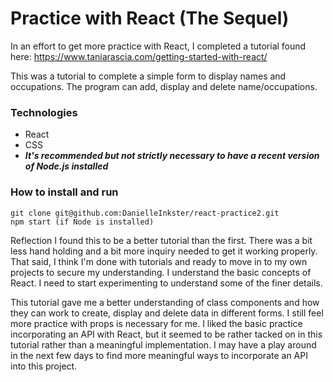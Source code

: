 # Practice with React (The Sequel)

In an effort to get more practice with React, I completed a tutorial found here: 
https://www.taniarascia.com/getting-started-with-react/

This was a tutorial to complete a simple form to display names and occupations. The program can add, display and delete name/occupations. 

### Technologies
 - React
 - CSS
 - ***It's recommended but not strictly necessary to have a recent version of Node.js installed***
 
 ### How to install and run
 
 ```
 git clone git@github.com:DanielleInkster/react-practice2.git
 npm start (if Node is installed)
 
```

Reflection
I found this to be a better tutorial than the first. There was a bit less hand holding and a bit more inquiry needed to get it working properly. That said, I think I'm done with tutorials and ready to move in to my own projects to secure my understanding. I understand the basic concepts of React. I need to start experimenting to understand some of the finer details. 

This tutorial gave me a better understanding of class components and how they can work to create, display and delete data in different forms. I still feel more practice with props is necessary for me. I liked the basic practice incorporating an API with React, but it seemed to be rather tacked on in this tutorial rather than a meaningful implementation. I may have a play around in the next few days to find more meaningful ways to incorporate an API into this project. 

